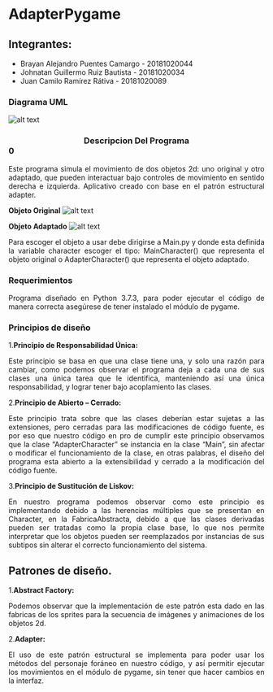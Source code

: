 # AdapterPygame

## Integrantes:

- Brayan Alejandro Puentes Camargo  - 20181020044
- Johnatan Guillermo Ruiz Bautista  - 20181020034
- Juan Camilo Ramírez Rátiva        - 20181020089

### Diagrama UML

![alt text](https://github.com/wthoutjc/Serenata/blob/master/BandaUML2.0.png)

### <center> Descripcion Del Programa </center>0
<p align= "Justify">Este programa simula el movimiento de dos objetos 2d: uno original y otro adaptado, que pueden interactuar bajo controles de movimiento en sentido derecha e izquierda. Aplicativo creado con base en el patrón estructural adapter.</p>

**Objeto Original**
![alt text](https://github.com/jgruizba/AdapterPygame/blob/master/bomber.jpeg)

**Objeto Adaptado**
![alt text](https://github.com/jgruizba/AdapterPygame/blob/master/origina.jpeg)

<p align= "Justify">Para escoger el objeto a usar debe dirigirse a Main.py y donde esta definida la variable character escoger el tipo: MainCharacter() que representa el objeto original o AdapterCharacter() que representa el objeto adaptado.</p>

### **Requerimientos**
<p align= "Justify">Programa diseñado en Python 3.7.3, para poder ejecutar el código de manera correcta asegúrese de tener instalado el módulo de pygame.</p>

### Principios de diseño
1.**Principio de Responsabilidad Única:**

<p align= "Justify">Este principio se basa en que una clase tiene una, y solo una razón para cambiar, como podemos observar el programa deja a cada una de sus clases una única tarea que le identifica, manteniendo así una única responsabilidad, y lograr tener bajo acoplamiento las clases.</p>

2.**Principio de Abierto – Cerrado:**

<p align= "Justify">Este principio trata sobre que las clases deberían estar sujetas a las extensiones, pero cerradas para las modificaciones de código fuente, es por eso que nuestro código en pro de cumplir este principio observamos que la clase “AdapterCharacter” se instancia en la clase “Main”, sin afectar o modificar el funcionamiento de la clase, en otras palabras, el diseño del programa esta abierto a la extensibilidad y cerrado a la modificación del código fuente.</p>

3.**Principio de Sustitución de Liskov:**
<p align= "Justify">En nuestro programa podemos observar como este principio es implementando debido a las herencias múltiples que se presentan en Character, en la FabricaAbstracta, debido a que las clases derivadas pueden ser tratadas como la propia clase base, lo que nos permite interpretar que los objetos pueden ser reemplazados por instancias de sus subtipos sin alterar el correcto funcionamiento del sistema.</p>

## Patrones de diseño.

1.**Abstract Factory:**

<p align= "Justify">Podemos observar que la implementación de este patrón esta dado en las fabricas de los sprites para la secuencia de imágenes y animaciones de los objetos 2d.</p>

2.**Adapter:**

<p align= "Justify">El uso de este patrón estructural se implementa para poder usar los métodos del personaje foráneo en nuestro código, y así permitir ejecutar los movimientos en el módulo de pygame, sin tener que hacer cambios en la interfaz.</p> 

